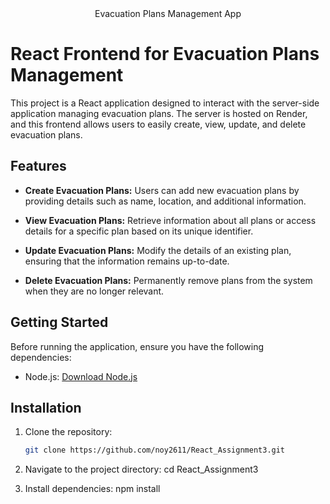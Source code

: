 <div align="center">
  Evacuation Plans Management App
</div>

# React Frontend for Evacuation Plans Management

This project is a React application designed to interact with the server-side application managing evacuation plans. The server is hosted on Render, and this frontend allows users to easily create, view, update, and delete evacuation plans.

## Features

- **Create Evacuation Plans:** Users can add new evacuation plans by providing details such as name, location, and additional information.

- **View Evacuation Plans:** Retrieve information about all plans or access details for a specific plan based on its unique identifier.

- **Update Evacuation Plans:** Modify the details of an existing plan, ensuring that the information remains up-to-date.

- **Delete Evacuation Plans:** Permanently remove plans from the system when they are no longer relevant.

## Getting Started

Before running the application, ensure you have the following dependencies:

- Node.js: [Download Node.js](https://nodejs.org/)

## Installation

1. Clone the repository:

   ```bash
   git clone https://github.com/noy2611/React_Assignment3.git

2. Navigate to the project directory:
cd React_Assignment3

3. Install dependencies:
npm install



